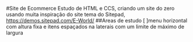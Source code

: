 #Site de Ecommerce
Estudo de HTML e CCS, criando um site do zero usando muita inspiração do site tema do Sitepad, https://demos.sitepad.com/E-World/
##Areas de estudo
[ ]menu horizontal com altura fixa e itens espaçados na laterais com um limite de máximo de largura
